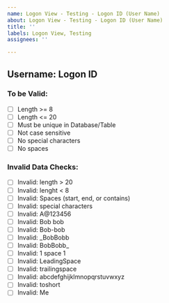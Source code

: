 ```yaml
---
name: Logon View - Testing - Logon ID (User Name)
about: Logon View - Testing - Logon ID (User Name)
title: ''
labels: Logon View, Testing
assignees: ''

---
```


## Username: Logon ID
### To be Valid:
- [ ] Length >= 8
- [ ] Length <= 20
- [ ] Must be unique in Database/Table
- [ ] Not case sensitive
- [ ] No special characters
- [ ] No spaces

### Invalid Data Checks:
- [ ] Invalid: length > 20
- [ ] Invalid: lenght < 8
- [ ] Invalid: Spaces (start, end, or contains)
- [ ] Invalid: special characters
- [ ] Invalid: A@123456
- [ ] Invalid: Bob bob
- [ ] Invalid: Bob-bob
- [ ] Invalid: _BobBobb
- [ ] Invalid: BobBobb_
- [ ] Invalid: 1 space 1
- [ ] Invalid:  LeadingSpace
- [ ] Invalid: trailingspace 
- [ ] Invalid: abcdefghijklmnopqrstuvwxyz
- [ ] Invalid: toshort
- [ ] Invalid: Me
